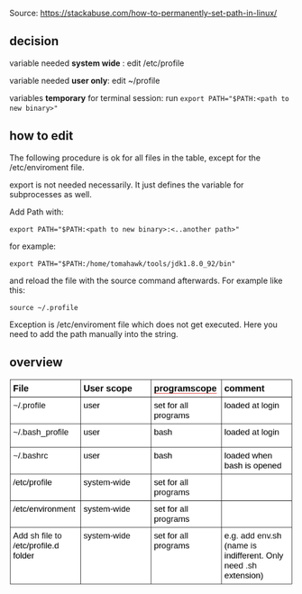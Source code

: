 Source: https://stackabuse.com/how-to-permanently-set-path-in-linux/

## decision

variable needed **system wide** : edit  /etc/profile

variable needed **user only**: edit ~/profile

variables **temporary** for terminal session: run ``export PATH="$PATH:<path to new binary>"``

## how to edit
The following procedure is ok for all files in the table,  except for the /etc/enviroment file.

export is not needed necessarily. It just defines the variable for subprocesses as well.

Add Path with:
``` shell
export PATH="$PATH:<path to new binary>:<..another path>"
```

for example:

``` shell
export PATH="$PATH:/home/tomahawk/tools/jdk1.8.0_92/bin"
```

and reload the file with the source command afterwards. For example like this:

```shell
source ~/.profile
```


Exception is /etc/enviroment file which does not get executed. Here you need to add the path manually into the string.


## overview

![overview](../img/linux_path_overview_table.png)